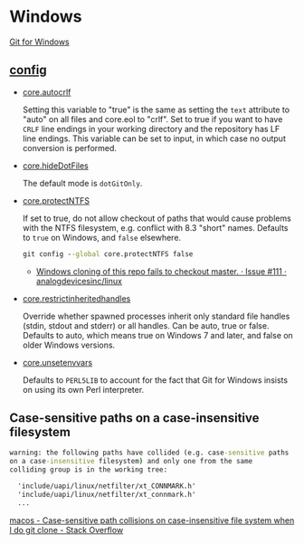 # Windows
[Git for Windows](https://gitforwindows.org/)

## [config](https://git-scm.com/docs/git-config)
- [core.autocrlf](https://git-scm.com/docs/git-config#Documentation/git-config.txt-coreautocrlf)
  
  Setting this variable to "true" is the same as setting the `text` attribute to "auto" on all files and core.eol to "crlf". Set to true if you want to have `CRLF` line endings in your working directory and the repository has LF line endings. This variable can be set to input, in which case no output conversion is performed.
- [core.hideDotFiles](https://git-scm.com/docs/git-config#Documentation/git-config.txt-corehideDotFiles)
  
  The default mode is `dotGitOnly`.
- [core.protectNTFS](https://git-scm.com/docs/git-config#Documentation/git-config.txt-coreprotectNTFS)
  
  If set to true, do not allow checkout of paths that would cause problems with the NTFS filesystem, e.g. conflict with 8.3 "short" names. Defaults to `true` on Windows, and `false` elsewhere.

  ```cmd
  git config --global core.protectNTFS false
  ```

  - [Windows cloning of this repo fails to checkout master. · Issue #111 · analogdevicesinc/linux](https://github.com/analogdevicesinc/linux/issues/111#issuecomment-1091276029)
- [core.restrictinheritedhandles](https://git-scm.com/docs/git-config#Documentation/git-config.txt-corerestrictinheritedhandles)
  
  Override whether spawned processes inherit only standard file handles (stdin, stdout and stderr) or all handles. Can be auto, true or false. Defaults to auto, which means true on Windows 7 and later, and false on older Windows versions.
- [core.unsetenvvars](https://git-scm.com/docs/git-config#Documentation/git-config.txt-coreunsetenvvars) 
  
  Defaults to `PERL5LIB` to account for the fact that Git for Windows insists on using its own Perl interpreter.

## Case-sensitive paths on a case-insensitive filesystem
```cmd
warning: the following paths have collided (e.g. case-sensitive paths
on a case-insensitive filesystem) and only one from the same
colliding group is in the working tree:

  'include/uapi/linux/netfilter/xt_CONNMARK.h'
  'include/uapi/linux/netfilter/xt_connmark.h'
  ...
```

[macos - Case-sensitive path collisions on case-insensitive file system when I do git clone - Stack Overflow](https://stackoverflow.com/questions/63468346/case-sensitive-path-collisions-on-case-insensitive-file-system-when-i-do-git-clo)